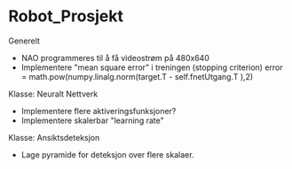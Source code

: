 # Robot_Prosjekt

Generelt
- NAO programmeres til å få videostrøm på 480x640
- Implementere "mean square error" i treningen (stopping criterion) 
  error = math.pow(numpy.linalg.norm(target.T - self.fnetUtgang.T ),2)

Klasse: Neuralt Nettverk 
- Implementere flere aktiveringsfunksjoner? 
- Implementere skalerbar "learning rate"

 Klasse: Ansiktsdeteksjon 
 - Lage pyramide for deteksjon over flere skalaer. 
